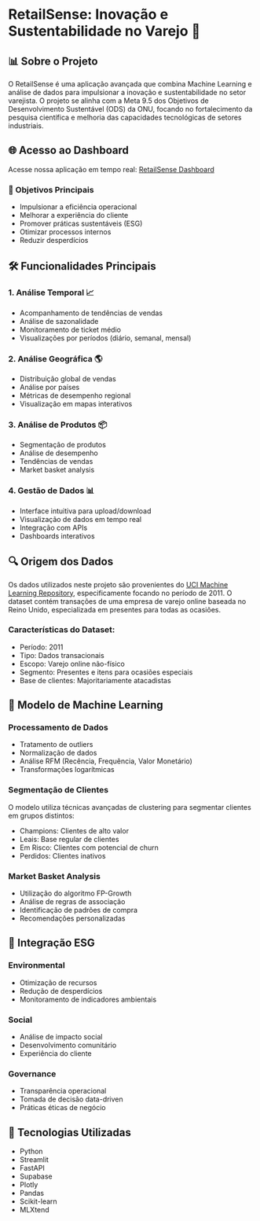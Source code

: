 # RetailSense: Inovação e Sustentabilidade no Varejo 🏪

## 📊 Sobre o Projeto

O RetailSense é uma aplicação avançada que combina Machine Learning e análise de dados para impulsionar a inovação e sustentabilidade no setor varejista. O projeto se alinha com a Meta 9.5 dos Objetivos de Desenvolvimento Sustentável (ODS) da ONU, focando no fortalecimento da pesquisa científica e melhoria das capacidades tecnológicas de setores industriais.

## 🌐 Acesso ao Dashboard

Acesse nossa aplicação em tempo real: [RetailSense Dashboard](https://dashboardvarejo.streamlit.app/)

### 🎯 Objetivos Principais
- Impulsionar a eficiência operacional
- Melhorar a experiência do cliente
- Promover práticas sustentáveis (ESG)
- Otimizar processos internos
- Reduzir desperdícios

## 🛠️ Funcionalidades Principais

### 1. Análise Temporal 📈
- Acompanhamento de tendências de vendas
- Análise de sazonalidade
- Monitoramento de ticket médio
- Visualizações por períodos (diário, semanal, mensal)

### 2. Análise Geográfica 🌎
- Distribuição global de vendas
- Análise por países
- Métricas de desempenho regional
- Visualização em mapas interativos

### 3. Análise de Produtos 📦
- Segmentação de produtos
- Análise de desempenho
- Tendências de vendas
- Market basket analysis

### 4. Gestão de Dados 📊
- Interface intuitiva para upload/download
- Visualização de dados em tempo real
- Integração com APIs
- Dashboards interativos

## 🔍 Origem dos Dados

Os dados utilizados neste projeto são provenientes do [UCI Machine Learning Repository](https://archive.ics.uci.edu/dataset/352/online+retail), especificamente focando no período de 2011. O dataset contém transações de uma empresa de varejo online baseada no Reino Unido, especializada em presentes para todas as ocasiões.

### Características do Dataset:
- Período: 2011
- Tipo: Dados transacionais
- Escopo: Varejo online não-físico
- Segmento: Presentes e itens para ocasiões especiais
- Base de clientes: Majoritariamente atacadistas

## 🧮 Modelo de Machine Learning

### Processamento de Dados
- Tratamento de outliers
- Normalização de dados
- Análise RFM (Recência, Frequência, Valor Monetário)
- Transformações logarítmicas

### Segmentação de Clientes
O modelo utiliza técnicas avançadas de clustering para segmentar clientes em grupos distintos:
- Champions: Clientes de alto valor
- Leais: Base regular de clientes
- Em Risco: Clientes com potencial de churn
- Perdidos: Clientes inativos

### Market Basket Analysis
- Utilização do algoritmo FP-Growth
- Análise de regras de associação
- Identificação de padrões de compra
- Recomendações personalizadas

## 🌱 Integração ESG

### Environmental
- Otimização de recursos
- Redução de desperdícios
- Monitoramento de indicadores ambientais

### Social
- Análise de impacto social
- Desenvolvimento comunitário
- Experiência do cliente

### Governance
- Transparência operacional
- Tomada de decisão data-driven
- Práticas éticas de negócio

## 🚀 Tecnologias Utilizadas

- Python
- Streamlit
- FastAPI
- Supabase
- Plotly
- Pandas
- Scikit-learn
- MLXtend

